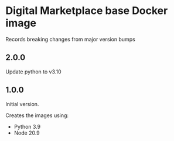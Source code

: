 # Digital Marketplace base Docker image

Records breaking changes from major version bumps

## 2.0.0

Update python to v3.10


## 1.0.0

Initial version.

Creates the images using:
- Python 3.9
- Node 20.9
